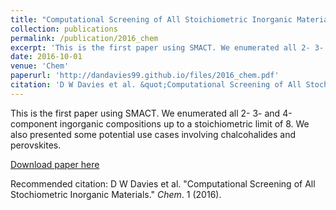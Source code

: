 ```yaml
---
title: "Computational Screening of All Stoichiometric Inorganic Materials"
collection: publications
permalink: /publication/2016_chem
excerpt: 'This is the first paper using SMACT. We enumerated all 2- 3- and 4-component ingorganic compositions up to a stoichiometric limit of 8. We also presented some potential use cases involving chalcohalides and perovskites.'
date: 2016-10-01
venue: 'Chem'
paperurl: 'http://dandavies99.github.io/files/2016_chem.pdf'
citation: 'D W Davies et al. &quot;Computational Screening of All Stochiometric Inorganic Materials.&quot; <i>Chem</i>. 1 (2016).'
---
```

This is the first paper using SMACT. We enumerated all 2- 3- and 4-component ingorganic compositions up to a stoichiometric limit of 8. We also presented some          potential use cases involving chalcohalides and perovskites.

[Download paper here](http://dandavies99.github.io/files/2016_chem.pdf)

Recommended citation: D W Davies et al. "Computational Screening of All Stochiometric Inorganic Materials." <i>Chem</i>. 1 (2016).
